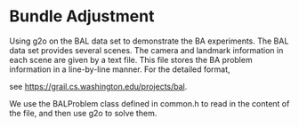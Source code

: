 # Bundle Adjustment

Using g2o on the BAL data set to demonstrate the BA experiments.
The BAL data set provides several scenes. The camera and landmark information in each scene are
given by a text file. This file stores the BA problem information in a line-by-line manner. For the detailed format,

see https://grail.cs.washington.edu/projects/bal.

We use the BALProblem class defined in common.h to read in the content of the file, and then use g2o to solve them.
